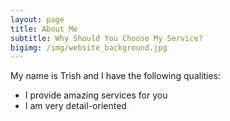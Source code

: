 ```yaml
---
layout: page
title: About Me
subtitle: Why Should You Choose My Service?
bigimg: /img/website_background.jpg
---
```


My name is Trish and I have the following qualities:

- I provide amazing services for you
- I am very detail-oriented


